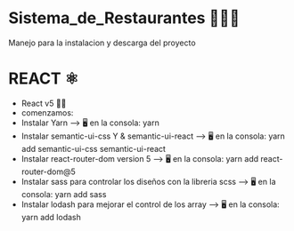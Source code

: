# Sistema_de_Restaurantes 🍔🍔🍟

Manejo para la instalacion y descarga del proyecto

# REACT ⚛

* React v5 🐱‍👤
* comenzamos:
* Instalar Yarn --> 🖥 en la consola: yarn
* Instalar semantic-ui-css Y & semantic-ui-react --> 🖥 en la consola: yarn add semantic-ui-css semantic-ui-react
* Instalar react-router-dom version 5 --> 🖥 en la consola: yarn add react-router-dom@5
* Instalar sass para controlar los diseños con la libreria scss --> 🖥 en la consola: yarn add sass
* Instalar lodash para mejorar el control de los array --> 🖥 en la consola: yarn add lodash

